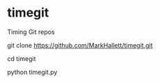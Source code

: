timegit
=======

Timing Git repos

git clone https://github.com/MarkHallett/timegit.git

cd timegit

python timegit.py 

